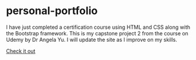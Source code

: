 # personal-portfolio
I have just completed a certification course using HTML and CSS along with the Bootstrap framework. This is my capstone project 2 from the course on Udemy by Dr Angela Yu. I will update the site as I improve on my skills.

<a href="https://muhd-dev.github.io/personal-portfolio/"> Check it out</a>
